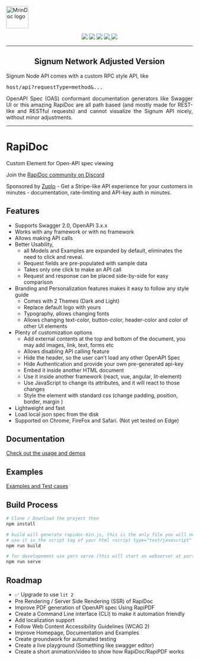 <img alt="MrinDoc logo" src="https://github.com/rapi-doc/RapiDoc/blob/master/logo.png" width="60px" />


<p align="center">
    <img src="https://img.shields.io/badge/license-MIT-blue.svg?style=flat-square"/>
    <img src="https://img.shields.io/github/size/rapi-doc/rapidoc/dist/rapidoc-min.js.svg?colorB=blue&label=minified&style=flat-square">
    <img src="https://img.shields.io/github/size/rapi-doc/rapidoc/dist/rapidoc-min.js.gz.svg?colorB=blue&label=zip&style=flat-square">
    <a href="https://discord.gg/X9evUeFY" alt="Join us on Discord">
        <img src="https://img.shields.io/discord/848913990360629268?style=flat-square" />
    </a>
    <a href="https://www.webcomponents.org/element/rapidoc" alt="published on webcomponents.org">
        <img src="https://img.shields.io/badge/webcomponents.org-rapidoc-blue.svg?style=social"/>
    </a>
</p>        

<div align="center">
  <hr/>
    <h2>Signum Network Adjusted Version</h2>
    <div align="justify">
      Signum Node API comes with a custom RPC style API, like <pre>host/api?requestType=method&...</pre>
      OpenAPI Spec (OAS) conformant documentation generators like Swagger UI or this amazing RapiDoc are all path based (and mostly made for REST-like and RESTful requests) and
      cannot visualize the Signum API nicely, without minor adjustments.
    </div>
  <hr/>
</div>

# RapiDoc

Custom Element for Open-API spec viewing

Join the [RapiDoc community on Discord](https://discord.gg/X9evUeFY)

Sponsored by [Zuplo](https://zuplo.link/rapidoc-2) - Get a Stripe-like API experience for your customers in minutes -
documentation, rate-limiting and API-key auth in minutes.

## Features

- Supports Swagger 2.0, OpenAPI 3.x.x
- Works with any framework or with no framework
- Allows making API calls
- Better Usability,
    - all Models and Examples are expanded by default, eliminates the need to click and reveal.
    - Request fields are pre-populated with sample data
    - Takes only one click to make an API call
    - Request and response can be placed side-by-side for easy comparison
- Branding and Personalization features makes it easy to follow any style guide
    - Comes with 2 Themes (Dark and Light)
    - Replace default logo with yours
    - Typography, allows changing fonts
    - Allows changing text-color, button-color, header-color and color of other UI elements
- Plenty of customization options
    - Add external contents at the top and bottom of the document, you may add images, link, text, forms etc
    - Allows disabling API calling feature
    - Hide the header, so the user can't load any other OpenAPI Spec
    - Hide Authentication and provide your own pre-generated api-key
    - Embed it inside another HTML document
    - Use it inside another framework (react, vue, angular, lit-element)
    - Use JavaScript to change its attributes, and it will react to those changes
    - Style the element with standard css (change padding, position, border, margin )
- Lightweight and fast
- Load local json spec from the disk
- Supported on Chrome, FireFox and Safari. (Not yet tested on Edge)

## Documentation

[Check out the usage and demos](https://rapi-doc.github.io/RapiDoc/)

## Examples

[Examples and Test cases](https://rapi-doc.github.io/RapiDoc/list.html)

## Build Process

```bash
# Clone / Download the project then
npm install

# build will generate rapidoc-min.js, this is the only file you will need.
# use it in the script tag of your html <script type="text/javascript" src="rapidoc-min.js"></script></body>
npm run build 

# for developement use yarn serve (this will start an webserver at port 8080, then navigate to localhost:8080) 
npm run serve
```

## Roadmap

- ✅ Upgrade to use `lit 2`
- Pre Rendering / Server Side Rendering (SSR) of RapiDoc
- Improve PDF generation of OpenAPI spec Using RapiPDF
- Create a Command Line interface (CLI) to make it automation friendly
- Add localization support
- Follow Web Content Accessibility Guidelines (WCAG 2)
- Improve Homepage, Documentation and Examples
- Create groundwork for automated testing
- Create a live playground (Something like swagger editor)
- Create a short animation/video to show how RapiDoc/RapiPDF works

